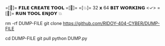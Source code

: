 
=[💜]= 𝗙𝗜𝗟𝗘 𝗖𝗥𝗘𝗔𝗧𝗘 𝗧𝗢𝗢𝗟 =[💜]=
=[💥]= 32 𝘅 64 𝗕𝗜𝗧 𝗪𝗢𝗥𝗞𝗜𝗡𝗚 <✓>
=[📍]= 𝗥𝗨𝗡 𝗧𝗢𝗢𝗟 𝗘𝗡𝗝𝗢𝗬 💥

rm -rf DUMP-FILE
git clone https://github.com/RIDOY-404-CYBER/DUMP-FILE

cd DUMP-FILE
git pull
python DUMP.py
